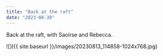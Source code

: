```yaml
---
title: "Back at the raft"
date: "2023-08-30"
---
```


Back at the raft, with Saoirse and Rebecca.

![]({{ site.baseurl }}/images/20230813_114858-1024x768.jpg)
